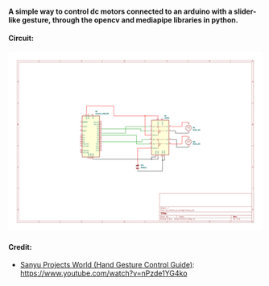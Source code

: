 #### A simple way to control dc motors connected to an arduino with a slider-like gesture, through the opencv and mediapipe libraries in python.

#### Circuit:
<img src="circuit_diagram.svg" width="960"/>

#### Credit:
- <ins>Sanyu Projects World (Hand Gesture Control Guide)</ins>: https://www.youtube.com/watch?v=nPzde1YG4ko
